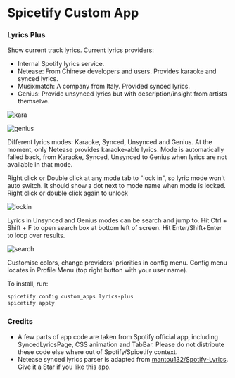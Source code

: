 # Spicetify Custom App

### Lyrics Plus

Show current track lyrics. Current lyrics providers:
-   Internal Spotify lyrics service.
-   Netease: From Chinese developers and users. Provides karaoke and synced lyrics.
-   Musixmatch: A company from Italy. Provided synced lyrics.
-   Genius: Provide unsynced lyrics but with description/insight from artists themselve.

![kara](./kara.png)

![genius](./genius.png)

Different lyrics modes: Karaoke, Synced, Unsynced and Genius. At the moment, only Netease provides karaoke-able lyrics. Mode is automatically falled back, from Karaoke, Synced, Unsynced to Genius when lyrics are not available in that mode.

Right click or Double click at any mode tab to "lock in", so lyric mode won't auto switch. It should show a dot next to mode name when mode is locked. Right click or double click again to unlock

![lockin](./lockin.png)

Lyrics in Unsynced and Genius modes can be search and jump to. Hit Ctrl + Shift + F to open search box at bottom left of screen. Hit Enter/Shift+Enter to loop over results.

![search](./search.png)

Customise colors, change providers' priorities in config menu. Config menu locates in Profile Menu (top right button with your user name).

To install, run:

```bash
spicetify config custom_apps lyrics-plus
spicetify apply
```

### Credits

-   A few parts of app code are taken from Spotify official app, including SyncedLyricsPage, CSS animation and TabBar. Please do not distribute these code else where out of Spotify/Spicetify context.
-   Netease synced lyrics parser is adapted from [mantou132/Spotify-Lyrics](https://github.com/mantou132/Spotify-Lyrics). Give it a Star if you like this app.
